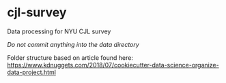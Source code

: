 # cjl-survey
Data processing for NYU CJL survey

*Do not commit anything into the data directory*

Folder structure based on article found here: https://www.kdnuggets.com/2018/07/cookiecutter-data-science-organize-data-project.html
